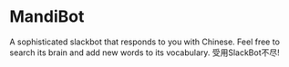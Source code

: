 # MandiBot
A sophisticated slackbot that responds to you with Chinese. Feel free to search its brain and add new words to its vocabulary. 受用SlackBot不尽!
